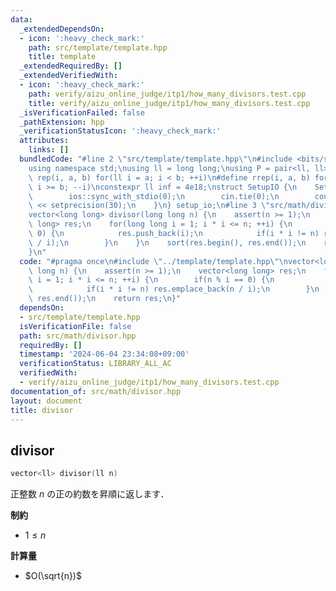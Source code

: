 ```yaml
---
data:
  _extendedDependsOn:
  - icon: ':heavy_check_mark:'
    path: src/template/template.hpp
    title: template
  _extendedRequiredBy: []
  _extendedVerifiedWith:
  - icon: ':heavy_check_mark:'
    path: verify/aizu_online_judge/itp1/how_many_divisors.test.cpp
    title: verify/aizu_online_judge/itp1/how_many_divisors.test.cpp
  _isVerificationFailed: false
  _pathExtension: hpp
  _verificationStatusIcon: ':heavy_check_mark:'
  attributes:
    links: []
  bundledCode: "#line 2 \"src/template/template.hpp\"\n#include <bits/stdc++.h>\n\
    using namespace std;\nusing ll = long long;\nusing P = pair<ll, ll>;\n#define\
    \ rep(i, a, b) for(ll i = a; i < b; ++i)\n#define rrep(i, a, b) for(ll i = a;\
    \ i >= b; --i)\nconstexpr ll inf = 4e18;\nstruct SetupIO {\n    SetupIO() {\n\
    \        ios::sync_with_stdio(0);\n        cin.tie(0);\n        cout << fixed\
    \ << setprecision(30);\n    }\n} setup_io;\n#line 3 \"src/math/divisor.hpp\"\n\
    vector<long long> divisor(long long n) {\n    assert(n >= 1);\n    vector<long\
    \ long> res;\n    for(long long i = 1; i * i <= n; ++i) {\n        if(n % i ==\
    \ 0) {\n            res.push_back(i);\n            if(i * i != n) res.emplace_back(n\
    \ / i);\n        }\n    }\n    sort(res.begin(), res.end());\n    return res;\n\
    }\n"
  code: "#pragma once\n#include \"../template/template.hpp\"\nvector<long long> divisor(long\
    \ long n) {\n    assert(n >= 1);\n    vector<long long> res;\n    for(long long\
    \ i = 1; i * i <= n; ++i) {\n        if(n % i == 0) {\n            res.push_back(i);\n\
    \            if(i * i != n) res.emplace_back(n / i);\n        }\n    }\n    sort(res.begin(),\
    \ res.end());\n    return res;\n}"
  dependsOn:
  - src/template/template.hpp
  isVerificationFile: false
  path: src/math/divisor.hpp
  requiredBy: []
  timestamp: '2024-06-04 23:34:08+09:00'
  verificationStatus: LIBRARY_ALL_AC
  verifiedWith:
  - verify/aizu_online_judge/itp1/how_many_divisors.test.cpp
documentation_of: src/math/divisor.hpp
layout: document
title: divisor
---
```


## divisor

```cpp
vector<ll> divisor(ll n)
```

正整数 $n$ の正の約数を昇順に返します．

**制約**

- $1 \leq n$

**計算量**

- $O(\sqrt{n})$
